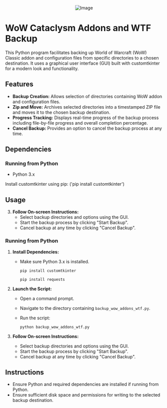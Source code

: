 <div align="center">
  <img src="https://github.com/user-attachments/assets/6028388e-2cf9-4923-9af9-84551d09604a" alt="Image" />
</div>

# WoW Cataclysm Addons and WTF Backup

This Python program facilitates backing up World of Warcraft (WoW) Classic addon and configuration files from specific directories to a chosen destination. It uses a graphical user interface (GUI) built with customtkinter for a modern look and functionality.

## Features

- **Backup Creation:** Allows selection of directories containing WoW addon and configuration files.
- **Zip and Move:** Archives selected directories into a timestamped ZIP file and moves it to the chosen backup destination.
- **Progress Tracking:** Displays real-time progress of the backup process including file-by-file progress and overall completion percentage.
- **Cancel Backup:** Provides an option to cancel the backup process at any time.

## Dependencies

### Running from Python

- Python 3.x

Install customtkinter using pip: ('pip install customtkinter')

## Usage

3. **Follow On-screen Instructions:**
   - Select backup directories and options using the GUI.
   - Start the backup process by clicking "Start Backup".
   - Cancel backup at any time by clicking "Cancel Backup".

### Running from Python

1. **Install Dependencies:**
   - Make sure Python 3.x is installed.

     ```
     pip install customtkinter
     ```
     ```
     pip install requests
     ```

2. **Launch the Script:**
   - Open a command prompt.
   - Navigate to the directory containing `backup_wow_addons_wtf.py`.
   - Run the script:
     
     ```
     python backup_wow_addons_wtf.py
     ```

3. **Follow On-screen Instructions:**
   - Select backup directories and options using the GUI.
   - Start the backup process by clicking "Start Backup".
   - Cancel backup at any time by clicking "Cancel Backup".

## Instructions

- Ensure Python and required dependencies are installed if running from Python.
- Ensure sufficient disk space and permissions for writing to the selected backup destination.

